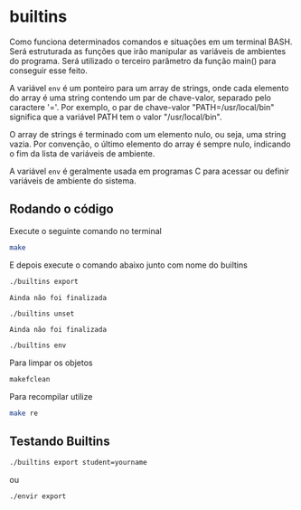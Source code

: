 # builtins
Como funciona determinados comandos e situações em um terminal BASH. Será estruturada as funções que irão manipular as variáveis de ambientes do programa. Será utilizado o terceiro parâmetro da função main() para conseguir esse feito.

A variável `env` é um ponteiro para um array de strings, onde cada elemento do array é uma string contendo um par de chave-valor, separado pelo caractere '='. Por exemplo, o par de chave-valor "PATH=/usr/local/bin" significa que a variável PATH tem o valor "/usr/local/bin".

O array de strings é terminado com um elemento nulo, ou seja, uma string vazia. Por convenção, o último elemento do array é sempre nulo, indicando o fim da lista de variáveis de ambiente.

A variável `env` é geralmente usada em programas C para acessar ou definir variáveis de ambiente do sistema.

## Rodando o código
Execute o seguinte comando no terminal 
```bash 
make
```
E depois execute o comando abaixo junto com nome do builtins
```bash 
./builtins export
```
`Ainda não foi finalizada`
```bash 
./builtins unset
```
`Ainda não foi finalizada`
```bash 
./builtins env
```
Para limpar os objetos
```bash 
makefclean
``` 
Para recompilar utilize 
```bash
make re
```

## Testando Builtins

```bash 
./builtins export student=yourname 
```
ou 
```bash 
./envir export
```

